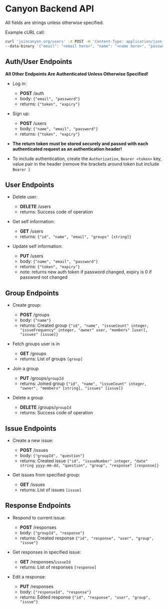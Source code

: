 # Canyon Backend API

All fields are strings unless otherwise specified.

Example cURL call:

```bash
curl 'joincanyon.org/users' -X POST -H 'Content-Type: application/json' \
--data-binary '{"email": "<email here>", "name": "<name here>", "password": "<password here>"}'
```

## Auth/User Endpoints

**All Other Endpoints Are Authenticated Unless Otherwise Specified!**

- Log in:

  - **POST** /auth
  - body: `{"email", "password"}`
  - returns: `{"token", "expiry"}`

- Sign up:

  - **POST** /users
  - body: `{"name", "email", "password"}`
  - returns: `{"token", "expiry"}`

- **The return token must be stored securely and passed with each authenticated request as an authentication header!**
- To include authentication, create the `Authorization`, `Bearer <token>` key, value pair in the header (remove the brackets around token but include `Bearer `)

## User Endpoints

- Delete user:

  - **DELETE** /users
  - returns: Success code of operation

- Get self information:

  - **GET** /users
  - returns: `{"id", "name", "email", "groups" [string]}`

- Update self information:
  - **PUT** /users
  - body: `{"name", "email", "password"}`
  - returns: `{"token", "expiry"}`
  - note: returns new auth token if password changed, expiry is 0 if password not changed

## Group Endpoints

- Create group:

  - **POST** /groups
  - body: `{"name"}`
  - returns: Created group `{"id", "name", "issueCount" integer, "issueFrequency" integer, "owner" user, "members" [user], "issues" [issue]}`

- Fetch groups user is in

  - **GET** /groups
  - returns: List of groups `[group]`

- Join a group

  - **PUT** /groups/`groupId`
  - returns: Joined group `{"id", "name", "issueCount" integer, "owner", "members" [string], "issues" [issue]}`

- Delete a group

  - **DELETE** /groups/`groupId`
  - returns: Success code of operation

## Issue Endpoints

- Create a new issue:

  - **POST** /issues
  - body: `{"groupId", "question"}`
  - returns: Created issue `{"id", "issueNumber" integer, "date" string yyyy-mm-dd, "question", "group", "response" [response]}`

- Get issues from specified group:

  - **GET** /issues
  - returns: List of issues `[issue]`

## Response Endpoints

- Respond to current issue:

  - **POST** /responses
  - body: `{"groupId", "response"}`
  - returns: Created response `{"id", "response", "user", "group", "issue"}`

- Get responses in specified issue:

  - **GET** /responses/`issueId`
  - returns: List of responses `[response]`

- Edit a response:

  - **PUT** /responses
  - body: `{"responseId", "response"}`
  - returns: Edited response `{"id", "response", "user", "group", "issue"}`
